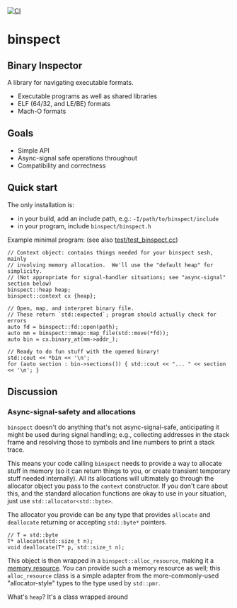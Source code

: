 [![CI](https://github.com/elsteveogrande/binspect/actions/workflows/ci.yml/badge.svg?branch=main)](https://github.com/elsteveogrande/binspect/actions/workflows/ci.yml)

# binspect

## Binary Inspector

A library for navigating executable formats.

* Executable programs as well as shared libraries
* ELF (64/32, and LE/BE) formats
* Mach-O formats

## Goals

* Simple API
* Async-signal safe operations throughout
* Compatibility and correctness

## Quick start

The only installation is:
* in your build, add an include path, e.g.: `-I/path/to/binspect/include`
* in your program, include `binspect/binspect.h`

Example minimal program:
(see also [test/test_binspect.cc](test/test_binspect.cc))

```
// Context object: contains things needed for your binspect sesh, mainly
// involving memory allocation.  We'll use the "default heap" for simplicity.
// (Not appropriate for signal-handler situations; see "async-signal" section below)
binspect::heap heap;
binspect::context cx {heap};

// Open, map, and interpret binary file.
// These return `std::expected`; program should actually check for errors
auto fd = binspect::fd::open(path);
auto mm = binspect::mmap::map_file(std::move(*fd));
auto bin = cx.binary_at(mm->addr_);

// Ready to do fun stuff with the opened binary!
std::cout << *bin << '\n';
for (auto section : bin->sections()) { std::cout << "... " << section << '\n'; }
```

## Discussion

### Async-signal-safety and allocations

`binspect` doesn't do anything that's not async-signal-safe, anticipating it might be used
during signal handling; e.g., collecting addresses in the stack frame and resolving those to
symbols and line numbers to print a stack trace.

This means your code calling `binspect` needs to provide a way to allocate stuff in memory
(so it can return things to you, or create transient temporary stuff needed internally).
All its allocations will ultimately go through the allocator object you pass to
the `context` constructor.  If you don't care about this, and the standard allocation
functions are okay to use in your situation, just use `std::allocator<std::byte>`.

The allocator you provide can be any type that provides `allocate` and `deallocate`
returning or accepting `std::byte*` pointers.

```
// T = std::byte
T* allocate(std::size_t n);
void deallocate(T* p, std::size_t n);
```

This object is then wrapped in a `binspect::alloc_resource`, making it
a [memory resource](https://en.cppreference.com/w/cpp/memory/memory_resource.html).
You can provide such a memory resource as well; this `alloc_resource` class is a simple
adapter from the more-commonly-used "allocator-style" types to the type used
by `std::pmr`.

What's `heap`?  It's a class wrapped around 


